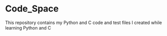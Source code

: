 # Code_Space

This repository contains my Python and C code and test files I created while learning Python and C
